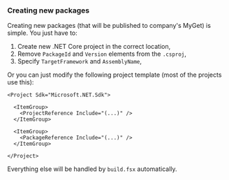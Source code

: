 ### Creating new packages

Creating new packages (that will be published to company's MyGet) is simple. You just have to:

1. Create new .NET Core project in the correct location,
2. Remove `PackageId` and `Version` elements from the `.csproj`,
3. Specify `TargetFramework` and `AssemblyName`,

Or you can just modify the following project template (most of the projects use this):

```
<Project Sdk="Microsoft.NET.Sdk">

  <ItemGroup>
    <ProjectReference Include="(...)" />
  </ItemGroup>

  <ItemGroup>
    <PackageReference Include="(...)" />
  </ItemGroup>

</Project>
```

Everything else will be handled by `build.fsx` automatically.
